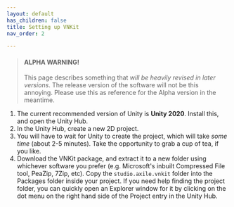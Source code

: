 ```yaml
---
layout: default
has_children: false
title: Setting up VNKit
nav_order: 2

---
```

> #### ALPHA WARNING!
>
> This page describes something that _will be heavily revised in later versions_. The release version of the software will not be this annoying. Please use this as reference for the Alpha version in the meantime.

1. The current recommended version of Unity is **Unity 2020**. Install this, and open the Unity Hub.
2. In the Unity Hub, create a new 2D project.
3. You will have to wait for Unity to create the project, which will take _some time_ (about 2-5 minutes). Take the opportunity to grab a cup of tea, if you like.
4. Download the VNKit package, and extract it to a new folder using whichever software you prefer (e.g. Microsoft's inbuilt Compressed File tool, PeaZip, 7Zip, etc). Copy the `studio.axile.vnkit` folder into the Packages folder inside your project. If you need help finding the project folder, you can quickly open an Explorer window for it by clicking on the dot menu on the right hand side of the Project entry in the Unity Hub.